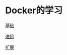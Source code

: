 # Docker的学习

[基础](/docker/00-basic/README.md)

[进阶](/docker/01-advanced/README.md)

[扩展](/docker/02-extend/README.md)